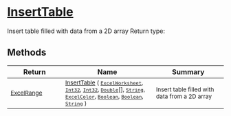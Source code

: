 # [InsertTable](./ExcelHelper-100664033.md)

Insert table filled with data from a 2D array
Return type:
## Methods

| Return | Name | Summary | 
| --- | --- | --- | 
| <sub>[ExcelRange](./ExcelHelper-100664033.md)</sub><img width=200/>| <sub>[InsertTable](./ExcelHelper-100664033.md) ( [`ExcelWorksheet`](./ExcelHelper-100664033.md), [`Int32`](https://docs.microsoft.com/en-us/dotnet/api/System.Int32), [`Int32`](https://docs.microsoft.com/en-us/dotnet/api/System.Int32), [`Double`](https://docs.microsoft.com/en-us/dotnet/api/System.Double)[], [`String`](https://docs.microsoft.com/en-us/dotnet/api/System.String), [`ExcelColor`](./../Excel/ExcelColor.md), [`Boolean`](https://docs.microsoft.com/en-us/dotnet/api/System.Boolean), [`Boolean`](https://docs.microsoft.com/en-us/dotnet/api/System.Boolean), [`String`](https://docs.microsoft.com/en-us/dotnet/api/System.String) )</sub>| <sub>Insert table filled with data from a 2D array</sub><img width=200/>| <br>


